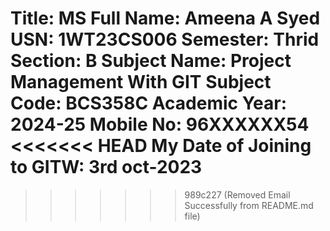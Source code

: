 Title: MS
Full Name: Ameena A Syed
USN: 1WT23CS006
Semester: Thrid
Section: B
Subject Name: Project Management With GIT
Subject Code: BCS358C
Academic Year: 2024-25
Mobile No: 96XXXXXX54
<<<<<<< HEAD
My Date of Joining to GITW: 3rd oct-2023
=======

>>>>>>> 989c227 (Removed Email Successfully from README.md file)
